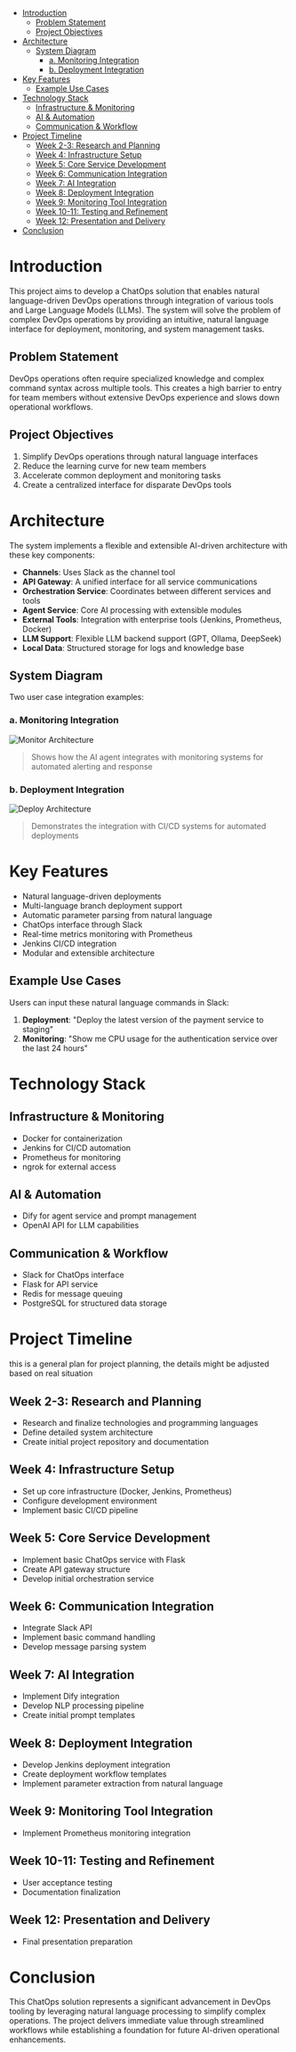 - [Introduction](#introduction)
  - [Problem Statement](#problem-statement)
  - [Project Objectives](#project-objectives)
- [Architecture](#architecture)
  - [System Diagram](#system-diagram)
    - [a. Monitoring Integration](#a-monitoring-integration)
    - [b. Deployment Integration](#b-deployment-integration)
- [Key Features](#key-features)
  - [Example Use Cases](#example-use-cases)
- [Technology Stack](#technology-stack)
  - [Infrastructure \& Monitoring](#infrastructure--monitoring)
  - [AI \& Automation](#ai--automation)
  - [Communication \& Workflow](#communication--workflow)
- [Project Timeline](#project-timeline)
  - [Week 2-3: Research and Planning](#week-2-3-research-and-planning)
  - [Week 4: Infrastructure Setup](#week-4-infrastructure-setup)
  - [Week 5: Core Service Development](#week-5-core-service-development)
  - [Week 6: Communication Integration](#week-6-communication-integration)
  - [Week 7: AI Integration](#week-7-ai-integration)
  - [Week 8: Deployment Integration](#week-8-deployment-integration)
  - [Week 9: Monitoring Tool Integration](#week-9-monitoring-tool-integration)
  - [Week 10-11: Testing and Refinement](#week-10-11-testing-and-refinement)
  - [Week 12: Presentation and Delivery](#week-12-presentation-and-delivery)
- [Conclusion](#conclusion)

# Introduction

This project aims to develop a ChatOps solution that enables natural language-driven DevOps operations through integration of various tools and Large Language Models (LLMs). The system will solve the problem of complex DevOps operations by providing an intuitive, natural language interface for deployment, monitoring, and system management tasks.

## Problem Statement

DevOps operations often require specialized knowledge and complex command syntax across multiple tools. This creates a high barrier to entry for team members without extensive DevOps experience and slows down operational workflows.

## Project Objectives

1. Simplify DevOps operations through natural language interfaces
2. Reduce the learning curve for new team members
3. Accelerate common deployment and monitoring tasks
4. Create a centralized interface for disparate DevOps tools

# Architecture

The system implements a flexible and extensible AI-driven architecture with these key components:

- **Channels**: Uses Slack as the channel tool
- **API Gateway**: A unified interface for all service communications
- **Orchestration Service**: Coordinates between different services and tools
- **Agent Service**: Core AI processing with extensible modules
- **External Tools**: Integration with enterprise tools (Jenkins, Prometheus, Docker)
- **LLM Support**: Flexible LLM backend support (GPT, Ollama, DeepSeek)
- **Local Data**: Structured storage for logs and knowledge base

## System Diagram

Two user case integration examples:

### a. Monitoring Integration

![Monitor Architecture](./docs/pictures/monitor_architecture.png)

> Shows how the AI agent integrates with monitoring systems for automated alerting and response

### b. Deployment Integration

![Deploy Architecture](./docs/pictures/deploy_architecture.png)

> Demonstrates the integration with CI/CD systems for automated deployments

# Key Features

- Natural language-driven deployments
- Multi-language branch deployment support
- Automatic parameter parsing from natural language
- ChatOps interface through Slack
- Real-time metrics monitoring with Prometheus
- Jenkins CI/CD integration
- Modular and extensible architecture

## Example Use Cases

Users can input these natural language commands in Slack:

1. **Deployment**: "Deploy the latest version of the payment service to staging"
2. **Monitoring**: "Show me CPU usage for the authentication service over the last 24 hours"

# Technology Stack

## Infrastructure & Monitoring

- Docker for containerization
- Jenkins for CI/CD automation
- Prometheus for monitoring
- ngrok for external access

## AI & Automation

- Dify for agent service and prompt management
- OpenAI API for LLM capabilities

## Communication & Workflow

- Slack for ChatOps interface
- Flask for API service
- Redis for message queuing
- PostgreSQL for structured data storage

# Project Timeline

this is a general plan for project planning, the details might be adjusted based on real situation

## Week 2-3: Research and Planning

- Research and finalize technologies and programming languages
- Define detailed system architecture
- Create initial project repository and documentation

## Week 4: Infrastructure Setup

- Set up core infrastructure (Docker, Jenkins, Prometheus)
- Configure development environment
- Implement basic CI/CD pipeline

## Week 5: Core Service Development

- Implement basic ChatOps service with Flask
- Create API gateway structure
- Develop initial orchestration service

## Week 6: Communication Integration

- Integrate Slack API
- Implement basic command handling
- Develop message parsing system

## Week 7: AI Integration

- Implement Dify integration
- Develop NLP processing pipeline
- Create initial prompt templates

## Week 8: Deployment Integration

- Develop Jenkins deployment integration
- Create deployment workflow templates
- Implement parameter extraction from natural language

## Week 9: Monitoring Tool Integration

- Implement Prometheus monitoring integration

## Week 10-11: Testing and Refinement

- User acceptance testing
- Documentation finalization

## Week 12: Presentation and Delivery

- Final presentation preparation

# Conclusion

This ChatOps solution represents a significant advancement in DevOps tooling by leveraging natural language processing to simplify complex operations. The project delivers immediate value through streamlined workflows while establishing a foundation for future AI-driven operational enhancements.
